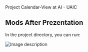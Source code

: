 Project Calendar-View at AI - UAIC 

## Mods After Prezentation

In the project directory, you can run:

![Image description]("./src/public/logo192.png")

